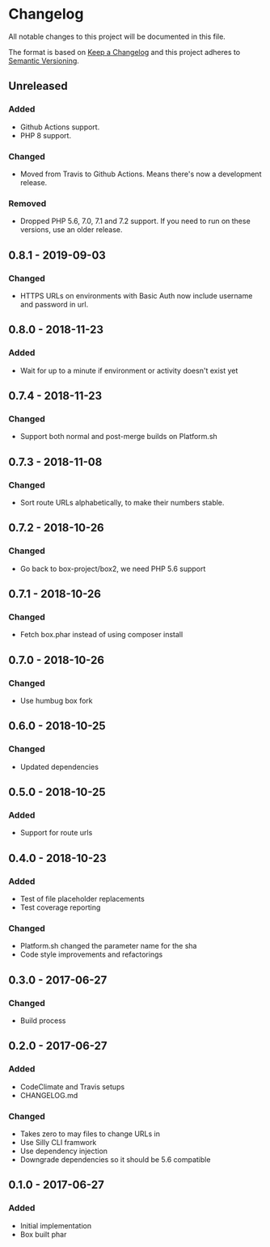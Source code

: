 # Changelog
All notable changes to this project will be documented in this file.

The format is based on [Keep a Changelog](http://keepachangelog.com/en/1.0.0/)
and this project adheres to [Semantic Versioning](http://semver.org/spec/v2.0.0.html).

## Unreleased
### Added
- Github Actions support.
- PHP 8 support.

### Changed
- Moved from Travis to Github Actions. Means there's now a development
  release.

### Removed
- Dropped PHP 5.6, 7.0, 7.1 and 7.2 support. If you need to run on
  these versions, use an older release.

## 0.8.1 - 2019-09-03
### Changed
- HTTPS URLs on environments with Basic Auth now include username and
  password in url.

## 0.8.0 - 2018-11-23
### Added
- Wait for up to a minute if environment or activity doesn't exist yet

## 0.7.4 - 2018-11-23
### Changed
- Support both normal and post-merge builds on Platform.sh

## 0.7.3 - 2018-11-08
### Changed
- Sort route URLs alphabetically, to make their numbers stable.

## 0.7.2 - 2018-10-26
### Changed
- Go back to box-project/box2, we need PHP 5.6 support

## 0.7.1 - 2018-10-26
### Changed
- Fetch box.phar instead of using composer install

## 0.7.0 - 2018-10-26
### Changed
- Use humbug box fork

## 0.6.0 - 2018-10-25
### Changed
- Updated dependencies

## 0.5.0 - 2018-10-25
### Added
- Support for route urls

## 0.4.0 - 2018-10-23
### Added
- Test of file placeholder replacements
- Test coverage reporting

### Changed
- Platform.sh changed the parameter name for the sha
- Code style improvements and refactorings

## 0.3.0 - 2017-06-27
### Changed
- Build process

## 0.2.0 - 2017-06-27
### Added
- CodeClimate and Travis setups
- CHANGELOG.md

### Changed
- Takes zero to may files to change URLs in
- Use Silly CLI framwork
- Use dependency injection
- Downgrade dependencies so it should be 5.6 compatible

## 0.1.0 - 2017-06-27
### Added
- Initial implementation
- Box built phar
